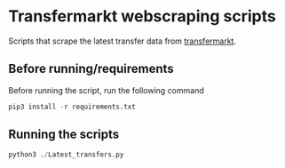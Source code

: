 # Transfermarkt webscraping scripts
Scripts that scrape the latest transfer data from [transfermarkt](https://www.transfermarkt.com/). 

## Before running/requirements
Before running the script, run the following command
``` python
pip3 install -r requirements.txt
```

## Running the scripts
``` python
python3 ./Latest_transfers.py 
```
